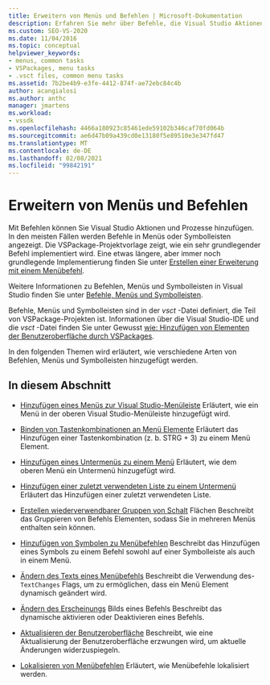 ```yaml
---
title: Erweitern von Menüs und Befehlen | Microsoft-Dokumentation
description: Erfahren Sie mehr über Befehle, die Visual Studio Aktionen und Prozesse hinzufügen. Die VSPackage-Projektvorlage zeigt, wie ein sehr grundlegender Befehl implementiert wird.
ms.custom: SEO-VS-2020
ms.date: 11/04/2016
ms.topic: conceptual
helpviewer_keywords:
- menus, common tasks
- VSPackages, menu tasks
- .vsct files, common menu tasks
ms.assetid: 7b2be4b9-e3fe-4412-874f-ae72ebc84c4b
author: acangialosi
ms.author: anthc
manager: jmartens
ms.workload:
- vssdk
ms.openlocfilehash: 4466a180923c85461ede59102b346caf70fd064b
ms.sourcegitcommit: ae6d47b09a439cd0e13180f5e89510e3e347fd47
ms.translationtype: MT
ms.contentlocale: de-DE
ms.lasthandoff: 02/08/2021
ms.locfileid: "99842191"
---
```

# <a name="extend-menus-and-commands"></a>Erweitern von Menüs und Befehlen
Mit Befehlen können Sie Visual Studio Aktionen und Prozesse hinzufügen. In den meisten Fällen werden Befehle in Menüs oder Symbolleisten angezeigt. Die VSPackage-Projektvorlage zeigt, wie ein sehr grundlegender Befehl implementiert wird. Eine etwas längere, aber immer noch grundlegende Implementierung finden Sie unter [Erstellen einer Erweiterung mit einem Menübefehl](../extensibility/creating-an-extension-with-a-menu-command.md).

 Weitere Informationen zu Befehlen, Menüs und Symbolleisten in Visual Studio finden Sie unter [Befehle, Menüs und Symbolleisten](../extensibility/internals/commands-menus-and-toolbars.md).

 Befehle, Menüs und Symbolleisten sind in der *vsct* -Datei definiert, die Teil von VSPackage-Projekten ist. Informationen über die Visual Studio-IDE und die *vsct* -Datei finden Sie unter Gewusst [wie: Hinzufügen von Elementen der Benutzeroberfläche durch VSPackages](../extensibility/internals/how-vspackages-add-user-interface-elements.md).

 In den folgenden Themen wird erläutert, wie verschiedene Arten von Befehlen, Menüs und Symbolleisten hinzugefügt werden.

## <a name="in-this-section"></a>In diesem Abschnitt
- [Hinzufügen eines Menüs zur Visual Studio-Menüleiste](../extensibility/adding-a-menu-to-the-visual-studio-menu-bar.md) Erläutert, wie ein Menü in der oberen Visual Studio-Menüleiste hinzugefügt wird.

- [Binden von Tastenkombinationen an Menü Elemente](../extensibility/binding-keyboard-shortcuts-to-menu-items.md) Erläutert das Hinzufügen einer Tastenkombination (z. b. STRG + 3) zu einem Menü Element.

- [Hinzufügen eines Untermenüs zu einem Menü](../extensibility/adding-a-submenu-to-a-menu.md) Erläutert, wie dem oberen Menü ein Untermenü hinzugefügt wird.

- [Hinzufügen einer zuletzt verwendeten Liste zu einem Untermenü](../extensibility/adding-a-most-recently-used-list-to-a-submenu.md) Erläutert das Hinzufügen einer zuletzt verwendeten Liste.

- [Erstellen wiederverwendbarer Gruppen von Schalt](../extensibility/creating-reusable-groups-of-buttons.md) Flächen Beschreibt das Gruppieren von Befehls Elementen, sodass Sie in mehreren Menüs enthalten sein können.

- [Hinzufügen von Symbolen zu Menübefehlen](../extensibility/adding-icons-to-menu-commands.md) Beschreibt das Hinzufügen eines Symbols zu einem Befehl sowohl auf einer Symbolleiste als auch in einem Menü.

- [Ändern des Texts eines Menübefehls](../extensibility/changing-the-text-of-a-menu-command.md) Beschreibt die Verwendung des- `TextChanges` Flags, um zu ermöglichen, dass ein Menü Element dynamisch geändert wird.

- [Ändern des Erscheinungs](../extensibility/changing-the-appearance-of-a-command.md) Bilds eines Befehls Beschreibt das dynamische aktivieren oder Deaktivieren eines Befehls.

- [Aktualisieren der Benutzeroberfläche](../extensibility/updating-the-user-interface.md) Beschreibt, wie eine Aktualisierung der Benutzeroberfläche erzwungen wird, um aktuelle Änderungen widerzuspiegeln.

- [Lokalisieren von Menübefehlen](../extensibility/localizing-menu-commands.md) Erläutert, wie Menübefehle lokalisiert werden.

